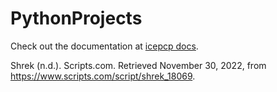 # PythonProjects
Check out the documentation at [icepcp docs](https://docs.icepcp.com/PythonProjects/what-is-python.html).

Shrek (n.d.). Scripts.com. Retrieved November 30, 2022, from https://www.scripts.com/script/shrek_18069.
